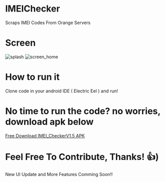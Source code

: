 # IMEIChecker

Scraps IMEI Codes From Orange Servers

# Screen
![splash](https://user-images.githubusercontent.com/45304978/184277812-cf9542d3-9538-47c3-a2b7-25ec13d8552d.PNG)
![screen_home](https://user-images.githubusercontent.com/45304978/184277468-0920a657-fee9-489b-8d6c-732ecc518e7f.PNG)


# How to run it

Clone code in your android IDE ( Electric Eel ) and run!

# No time to run the code? no worries, download apk below

[Free Download IMEI_CheckerV1.5 APK](https://drive.google.com/file/d/1Lhsvt6404plz70oJCHisWTIEKZQZV3SR/view?usp=sharing)

# Feel Free To Contribute, Thanks! 👍)

New UI Update and More Features Comming Soon!!
